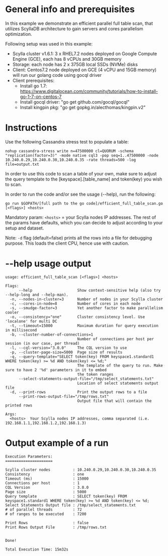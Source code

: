 General info and prerequisites
==============================
In this example we demonstrate an efficient parallel full table scan, that utilizes ScyllaDB architecture
to gain servers and cores parallelism optimization.

Following setup was used in this example:
- Scylla cluster v1.6.1: 3 x RHEL7.2 nodes deployed on Google Compute Engine (GCE), each has 8 vCPUs and 30GB memory
- Storage: each node has 2 x 375GB local SSDs (NVMe) disks  
- Client: Centos7.2 node deployed on GCE (4 vCPU and 15GB memory) will run our golang code using gocql driver
- Client prerequisites:
	- Install go 1.7: https://www.digitalocean.com/community/tutorials/how-to-install-go-1-7-on-centos-7
	- Install gocql driver: "go get github.com/gocql/gocql"
	- Install kingpin pkg: "go get gopkg.in/alecthomas/kingpin.v2"


Instructions
============
Use the following Cassandra stress test to populate a table:
```
nohup cassandra-stress write n=47500000 cl=QUORUM -schema "replication(factor=3)" -mode native cql3 -pop seq=1..47500000 -node 10.240.0.29,10.240.0.30,10.240.0.35 -rate threads=500 -log file=output.txt
```

In order to use this code to scan a table of your own, make sure to adjust the query template to the [keyspace].[table_name] and token(key) you wish to scan.

In order to run the code and/or see the usage (--help), run the following:
```
go run $GOPATH/[full path to the go code]/efficient_full_table_scan.go [<flags>] <hosts>
```

Mandatory param: `<hosts>` = your Scylla nodes IP addresses. The rest of the params have defaults, which you can decide to adjust according to your setup and dataset.

Note: `-d` flag (default=false) prints all the rows into a file for debugging purpose. This loads the client CPU, hence use with caution.


--help usage output
===================
```
usage: efficient_full_table_scan [<flags>] <hosts>

Flags:
      --help                    Show context-sensitive help (also try --help-long and --help-man).
  -n, --nodes-in-cluster=3      Number of nodes in your Scylla cluster
  -c, --cores-in-node=8         Number of cores in each node
  -s, --smudge-factor=3         Yet another factor to make parallelism cooler
  -o, --consistency="one"       Cluster consistency level. Use 'localone' for multi DC
  -t, --timeout=15000           Maximum duration for query execution in millisecond
  -b, --cluster-number-of-connections=1
                                Number of connections per host per session (in our case, per thread)
  -l, --cql-version="3.0.0"     The CQL version to use
  -p, --cluster-page-size=5000  Page size of results
  -q, --query-template="SELECT token(key) FROM keyspace1.standard1 WHERE token(key) >= %d AND token(key) <= %d;"
                                The template of the query to run. Make sure to have 2 '%d' parameters in it to embed
                                the token ranges
      --select-statements-output-file="/tmp/select_statements.txt"
                                Location of select statements output file
  -d, --print-rows              Print the output rows to a file
      --print-rows-output-file="/tmp/rows.txt"
                                Output file that will contain the printed rows

Args:
  <hosts>  Your Scylla nodes IP addresses, comma separated (i.e. 192.168.1.1,192.168.1.2,192.168.1.3)
```

Output example of a run
=======================

```
Execution Parameters:
=====================

Scylla cluster nodes          : 10.240.0.29,10.240.0.30,10.240.0.35
Consistency                   : one
Timeout (ms)                  : 15000
Connections per host          : 1
CQL Version                   : 3.0.0
Page size                     : 5000
Query template                : SELECT token(key) FROM keyspace1.standard1 WHERE token(key) >= %d AND token(key) <= %d;
Select Statements Output file : /tmp/select_statements.txt
# of parallel threads         : 72
# of ranges to be executed    : 7200

Print Rows                    : false
Print Rows Output File        : /tmp/rows.txt


Done!

Total Execution Time: 15m32s
```
